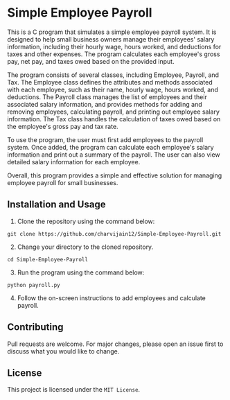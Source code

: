 # Simple Employee Payroll
This is a C program that simulates a simple employee payroll system. It is designed to help small business owners manage their employees' salary information, including their hourly wage, hours worked, and deductions for taxes and other expenses. The program calculates each employee's gross pay, net pay, and taxes owed based on the provided input.

The program consists of several classes, including Employee, Payroll, and Tax. The Employee class defines the attributes and methods associated with each employee, such as their name, hourly wage, hours worked, and deductions. The Payroll class manages the list of employees and their associated salary information, and provides methods for adding and removing employees, calculating payroll, and printing out employee salary information. The Tax class handles the calculation of taxes owed based on the employee's gross pay and tax rate.

To use the program, the user must first add employees to the payroll system. Once added, the program can calculate each employee's salary information and print out a summary of the payroll. The user can also view detailed salary information for each employee.

Overall, this program provides a simple and effective solution for managing employee payroll for small businesses.

## Installation and Usage
1. Clone the repository using the command below:
```
git clone https://github.com/charvijain12/Simple-Employee-Payroll.git
```

2. Change your directory to the cloned repository.
```
cd Simple-Employee-Payroll
```

3. Run the program using the command below:
```
python payroll.py
```

4. Follow the on-screen instructions to add employees and calculate payroll.


## Contributing
Pull requests are welcome. For major changes, please open an issue first to discuss what you would like to change.

## License
This project is licensed under the `MIT License`.
